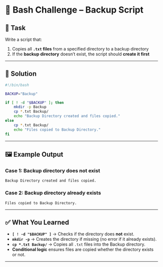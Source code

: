 # 📂 Bash Challenge – Backup Script

## 🏹 Task

Write a script that:

1. Copies all **`.txt` files** from a specified directory to a backup directory
2. If the **backup directory** doesn’t exist, the script should **create it first**

---

## 🧠 Solution

```bash
#!/bin/bash

BACKUP="Backup"

if [ ! -d "$BACKUP" ]; then
    mkdir -p Backup
    cp *.txt Backup/
    echo "Backup Directory created and files copied."
else
    cp *.txt Backup/
    echo "Files copied to Backup Directory."
fi
```

---

## 🖼 Example Output

### Case 1: Backup directory does not exist

```
Backup Directory created and files copied.
```

### Case 2: Backup directory already exists

```
Files copied to Backup Directory.
```

---

## ✅ What You Learned

* **`[ ! -d "$BACKUP" ]`** → Checks if the directory does **not** exist.
* **`mkdir -p`** → Creates the directory if missing (no error if it already exists).
* **`cp *.txt Backup/`** → Copies all `.txt` files into the Backup directory.
* **Conditional logic** ensures files are copied whether the directory exists or not.

---

